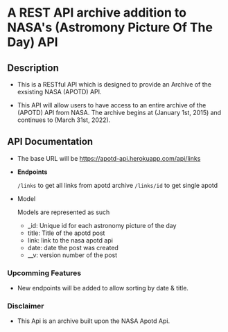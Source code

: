 # A REST API archive addition to NASA's (Astromony Picture Of The Day) API


## <b> Description </b>
- This is a RESTful API which is designed to provide an Archive of the exsisting NASA (APOTD) API. 

- This API will allow users to have access to an entire archive of the (APOTD) API from NASA. The archive begins at (January 1st, 2015) and continues to (March 31st, 2022).

## API Documentation

- The base URL will be <link>https://apotd-api.herokuapp.com/api/links</link>

- <b>Endpoints </b>

  `/links` to get all links from apotd archive
  `/links/id` to get single apotd 
  
- Model

  Models are represented as such 

    - _id: Unique id for each astronomy picture of the day
   -  title: Title of the apotd post
   -  link: link to the nasa apotd api
   -  date: date the post was created
   -  __v: version number of the post


### Upcomming Features

  - New endpoints will be added to allow sorting by date & title.

### Disclaimer

  - This Api is an archive built upon the NASA Apotd Api.